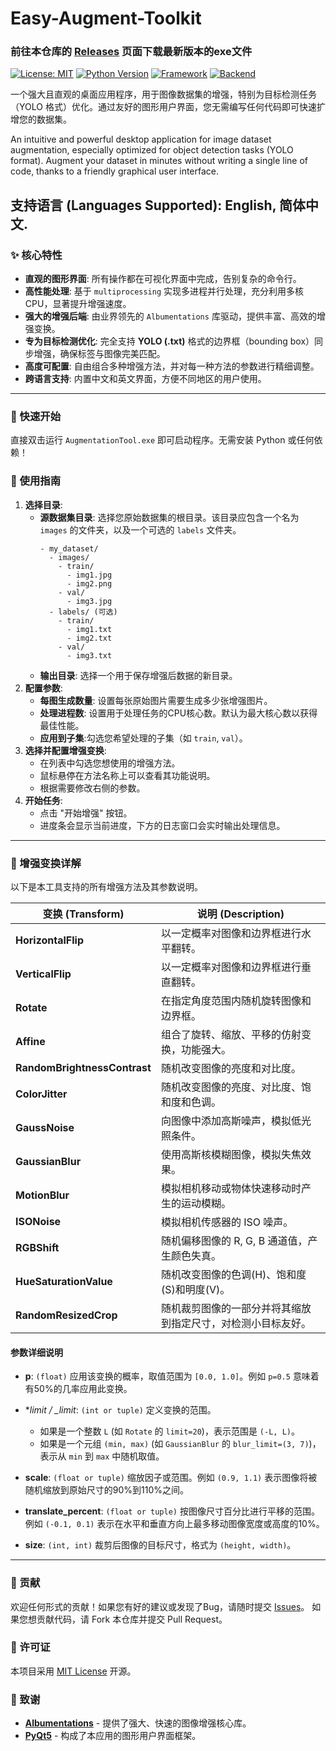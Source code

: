 # Easy-Augment-Toolkit
### 前往本仓库的 [**Releases**](https://github.com/BlueDarkUP/Easy-Augment-Toolkit/releases) 页面下载最新版本的exe文件

[![License: MIT](https://img.shields.io/badge/License-MIT-blue.svg)](https://opensource.org/licenses/MIT)
[![Python Version](https://img.shields.io/badge/Python-3.8%2B-brightgreen.svg)]()
[![Framework](https://img.shields.io/badge/Framework-PyQt5-orange.svg)]()
[![Backend](https://img.shields.io/badge/Backend-Albumentations-red.svg)]()

一个强大且直观的桌面应用程序，用于图像数据集的增强，特别为目标检测任务（YOLO 格式）优化。通过友好的图形用户界面，您无需编写任何代码即可快速扩增您的数据集。

An intuitive and powerful desktop application for image dataset augmentation, especially optimized for object detection tasks (YOLO format). Augment your dataset in minutes without writing a single line of code, thanks to a friendly graphical user interface.

**支持语言 (Languages Supported):** English, 简体中文.
---

### ✨ 核心特性

*   **直观的图形界面**: 所有操作都在可视化界面中完成，告别复杂的命令行。
*   **高性能处理**: 基于 `multiprocessing` 实现多进程并行处理，充分利用多核CPU，显著提升增强速度。
*   **强大的增强后端**: 由业界领先的 `Albumentations` 库驱动，提供丰富、高效的增强变换。
*   **专为目标检测优化**: 完全支持 **YOLO (.txt)** 格式的边界框（bounding box）同步增强，确保标签与图像完美匹配。
*   **高度可配置**: 自由组合多种增强方法，并对每一种方法的参数进行精细调整。
*   **跨语言支持**: 内置中文和英文界面，方便不同地区的用户使用。

---

### 🚀 快速开始

直接双击运行 `AugmentationTool.exe` 即可启动程序。无需安装 Python 或任何依赖！

### 📖 使用指南

1.  **选择目录**:
    *   **源数据集目录**: 选择您原始数据集的根目录。该目录应包含一个名为 `images` 的文件夹，以及一个可选的 `labels` 文件夹。
        ```
        - my_dataset/
          - images/
            - train/
              - img1.jpg
              - img2.png
            - val/
              - img3.jpg
          - labels/ (可选)
            - train/
              - img1.txt
              - img2.txt
            - val/
              - img3.txt
        ```
    *   **输出目录**: 选择一个用于保存增强后数据的新目录。
2.  **配置参数**:
    *   **每图生成数量**: 设置每张原始图片需要生成多少张增强图片。
    *   **处理进程数**: 设置用于处理任务的CPU核心数。默认为最大核心数以获得最佳性能。
    *   **应用到子集**:勾选您希望处理的子集（如 `train`, `val`）。
3.  **选择并配置增强变换**:
    *   在列表中勾选您想使用的增强方法。
    *   鼠标悬停在方法名称上可以查看其功能说明。
    *   根据需要修改右侧的参数。
4.  **开始任务**:
    *   点击 "开始增强" 按钮。
    *   进度条会显示当前进度，下方的日志窗口会实时输出处理信息。

---

### 🔬 增强变换详解

以下是本工具支持的所有增强方法及其参数说明。

| 变换 (Transform)         | 说明 (Description)                               |
| ------------------------ | ------------------------------------------------ |
| **HorizontalFlip**       | 以一定概率对图像和边界框进行水平翻转。           |
| **VerticalFlip**         | 以一定概率对图像和边界框进行垂直翻转。           |
| **Rotate**               | 在指定角度范围内随机旋转图像和边界框。           |
| **Affine**               | 组合了旋转、缩放、平移的仿射变换，功能强大。     |
| **RandomBrightnessContrast** | 随机改变图像的亮度和对比度。                     |
| **ColorJitter**          | 随机改变图像的亮度、对比度、饱和度和色调。       |
| **GaussNoise**           | 向图像中添加高斯噪声，模拟低光照条件。           |
| **GaussianBlur**         | 使用高斯核模糊图像，模拟失焦效果。               |
| **MotionBlur**           | 模拟相机移动或物体快速移动时产生的运动模糊。     |
| **ISONoise**             | 模拟相机传感器的 ISO 噪声。                      |
| **RGBShift**             | 随机偏移图像的 R, G, B 通道值，产生颜色失真。    |
| **HueSaturationValue**   | 随机改变图像的色调(H)、饱和度(S)和明度(V)。      |
| **RandomResizedCrop**    | 随机裁剪图像的一部分并将其缩放到指定尺寸，对检测小目标友好。 |

#### 参数详细说明

*   **p**: `(float)` 应用该变换的概率，取值范围为 `[0.0, 1.0]`。例如 `p=0.5` 意味着有50%的几率应用此变换。

*   **limit / *_limit**: `(int or tuple)` 定义变换的范围。
    *   如果是一个整数 `L` (如 `Rotate` 的 `limit=20`)，表示范围是 `(-L, L)`。
    *   如果是一个元组 `(min, max)` (如 `GaussianBlur` 的 `blur_limit=(3, 7)`)，表示从 `min` 到 `max` 中随机取值。

*   **scale**: `(float or tuple)` 缩放因子或范围。例如 `(0.9, 1.1)` 表示图像将被随机缩放到原始尺寸的90%到110%之间。

*   **translate_percent**: `(float or tuple)` 按图像尺寸百分比进行平移的范围。例如 `(-0.1, 0.1)` 表示在水平和垂直方向上最多移动图像宽度或高度的10%。

*   **size**: `(int, int)` 裁剪后图像的目标尺寸，格式为 `(height, width)`。
---

### 🤝 贡献

欢迎任何形式的贡献！如果您有好的建议或发现了Bug，请随时提交 [Issues](https://github.com/你的用户名/Easy-Augment-Toolkit/issues)。
如果您想贡献代码，请 Fork 本仓库并提交 Pull Request。

### 📄 许可证

本项目采用 [MIT License](LICENSE) 开源。

### 🙏 致谢

*   **[Albumentations](https://github.com/albumentations-team/albumentations)** - 提供了强大、快速的图像增强核心库。
*   **[PyQt5](https://riverbankcomputing.com/software/pyqt/)** - 构成了本应用的图形用户界面框架。
